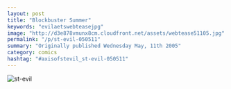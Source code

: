 ```yaml
---
layout: post
title: "Blockbuster Summer"
keywords: "evilaetswebteasejpg"
image: "http://d3e878vmunx8cm.cloudfront.net/assets/webtease51105.jpg"
permalink: "/p/st-evil-050511"
summary: "Originally published Wednesday May, 11th 2005"
category: comics
hashtag: "#axisofstevil_st-evil-050511"
---
```


![st-evil](http://d3e878vmunx8cm.cloudfront.net/assets/webtease51105.jpg)
